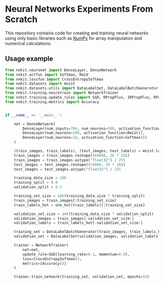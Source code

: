 # Neural Networks Experiments From Scratch

This repository contains code for creating and training neural networks using only basic libraries such as [NumPy](https://www.google.com/url?sa=t&rct=j&q=&esrc=s&source=web&cd=&cad=rja&uact=8&ved=2ahUKEwi-u9-1r7T_AhXT8rsIHaNlAdoQFnoECAwQAQ&url=https%3A%2F%2Fnumpy.org%2F&usg=AOvVaw3L2i9HVc9ZeynETpNrPxO-) for array manipulation and numerical calculations.

## Usage example

```python
from nnkit.neuronet import DenseLayer, DenseNetwork
from nnkit.actfun import Softmax, ReLU
from nnkit.lossfun import CrossEntropySoftmax
from nnkit.datasets import mnist
from nnkit.datasets.utils import DataLabelSet, DataLabelBatchGenerator, one_hot
from nnkit.training.neurotrain import NetworkTrainer
from nnkit.training.update_rules import SGD, RPropPlus, IRPropPlus, RPropMinus, IRPropMinus
from nnkit.training.metrics import Accuracy


if __name__ == '__main__':

    net = DenseNetwork(
        DenseLayer(num_inputs=784, num_neurons=500, activation_function=ReLU()),
        DenseLayer(num_neurons=200, activation_function=ReLU()),
        DenseLayer(num_neurons=10, activation_function=Softmax())
    )

    (train_images, train_labels), (test_images, test_labels) = mnist.load_data()
    train_images = train_images.reshape((60000, 28 * 28))
    train_images = train_images.astype("float32") / 255
    test_images = test_images.reshape((10000, 28 * 28))
    test_images = test_images.astype("float32") / 255

    training_data_size = 100
    training_split = 0.8
    validation_split = 0.2

    training_set_size = int(training_data_size * training_split)
    train_images = train_images[:training_set_size]
    train_labels_hot = one_hot(train_labels)[:training_set_size]

    validation_set_size = int(training_data_size * validation_split)
    validation_images = train_images[-validation_set_size:]
    validation_labels = train_labels_hot[-validation_set_size:]

    training_set = DataLabelBatchGenerator(train_images, train_labels_hot, batch_size=1)
    validation_set = DataLabelSet(validation_images, validation_labels)

    trainer = NetworkTrainer(
        net=net,
        update_rule=SGD(learning_rate=0.1, momentum=0.9),
        loss=CrossEntropySoftmax(),
        metrics=[Accuracy()]
    )

    trainer.train_network(training_set, validation_set, epochs=50)
```
